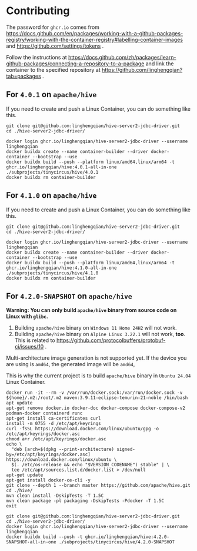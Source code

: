 # Contributing

The password for `ghcr.io` comes from https://docs.github.com/en/packages/working-with-a-github-packages-registry/working-with-the-container-registry#labelling-container-images
and https://github.com/settings/tokens .

Follow the instructions at https://docs.github.com/zh/packages/learn-github-packages/connecting-a-repository-to-a-package
and link the container to the specified repository at https://github.com/linghengqian?tab=packages .

## For `4.0.1` on `apache/hive`

If you need to create and push a Linux Container, you can do something like this.

```shell
git clone git@github.com:linghengqian/hive-server2-jdbc-driver.git
cd ./hive-server2-jdbc-driver/

docker login ghcr.io/linghengqian/hive-server2-jdbc-driver --username linghengqian
docker buildx create --name container-builder --driver docker-container --bootstrap --use
docker buildx build --push --platform linux/amd64,linux/arm64 -t ghcr.io/linghengqian/hive:4.0.1-all-in-one ./subprojects/tinycircus/hive/4.0.1
docker buildx rm container-builder
```

## For `4.1.0` on `apache/hive`

If you need to create and push a Linux Container, you can do something like this.

```shell
git clone git@github.com:linghengqian/hive-server2-jdbc-driver.git
cd ./hive-server2-jdbc-driver/

docker login ghcr.io/linghengqian/hive-server2-jdbc-driver --username linghengqian
docker buildx create --name container-builder --driver docker-container --bootstrap --use
docker buildx build --push --platform linux/amd64,linux/arm64 -t ghcr.io/linghengqian/hive:4.1.0-all-in-one ./subprojects/tinycircus/hive/4.1.0
docker buildx rm container-builder
```

## For `4.2.0-SNAPSHOT` on `apache/hive`

**Warning: You can only build `apache/hive` binary from source code on Linux with `glibc`.**
1. Building `apache/hive` binary on `Windows 11 Home 24H2` will not work.
2. Building `apache/hive` binary on `Alpine Linux 3.22.1` will not work, **too**. This is related to https://github.com/protocolbuffers/protobuf-ci/issues/10 .

Multi-architecture image generation is not supported yet. 
If the device you are using is `amd64`, the generated image will be `amd64`,

This is why the current project is to build `apache/hive` binary in `Ubuntu 24.04` Linux Container.

```shell
docker run -it --rm -v /var/run/docker.sock:/var/run/docker.sock -v ${home}/.m2:/root/.m2 maven:3.9.11-eclipse-temurin-21-noble /bin/bash
apt update
apt-get remove docker.io docker-doc docker-compose docker-compose-v2 podman-docker containerd runc
apt-get install ca-certificates curl
install -m 0755 -d /etc/apt/keyrings
curl -fsSL https://download.docker.com/linux/ubuntu/gpg -o /etc/apt/keyrings/docker.asc
chmod a+r /etc/apt/keyrings/docker.asc
echo \
  "deb [arch=$(dpkg --print-architecture) signed-by=/etc/apt/keyrings/docker.asc] https://download.docker.com/linux/ubuntu \
  $(. /etc/os-release && echo "$VERSION_CODENAME") stable" | \
  tee /etc/apt/sources.list.d/docker.list > /dev/null
apt-get update
apt-get install docker-ce-cli -y
git clone --depth 1 --branch master https://github.com/apache/hive.git
cd ./hive/
mvn clean install -DskipTests -T 1.5C
mvn clean package -pl packaging -DskipTests -Pdocker -T 1.5C
exit

git clone git@github.com:linghengqian/hive-server2-jdbc-driver.git
cd ./hive-server2-jdbc-driver/
docker login ghcr.io/linghengqian/hive-server2-jdbc-driver --username linghengqian
docker buildx build --push -t ghcr.io/linghengqian/hive:4.2.0-SNAPSHOT-all-in-one ./subprojects/tinycircus/hive/4.2.0-SNAPSHOT
```
